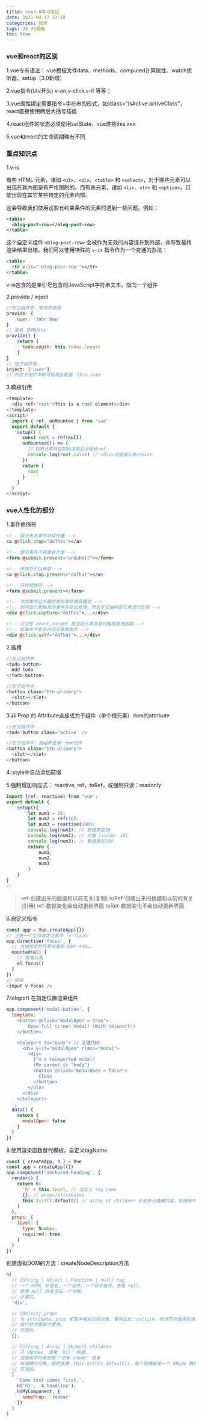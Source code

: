 ```yaml
---
title: vue3.0学习笔记
date: 2021-04-17 22:58
categories: 技术
tags: JS JS基础
toc: true
---
```


### vue和react的区别

1.vue专有语法：.vue模板文件data、methods、computed计算属性、watch侦听器、setup（3.0新增）

2.vue指令(以v开头)​ v-on,v-click,v-if 等等；

3.vue属性绑定需要指令+字符串的形式，如:class="isActive:activeClass"，react直接使用两层大括号插值

4.react组件的状态必须使用setState，vue直接this.xxx

5.vue和react的生命周期略有不同



### 重点知识点

1.v-is

有些 HTML 元素，诸如 `<ul>`、`<ol>`、`<table>` 和 `<select>`，对于哪些元素可以出现在其内部是有严格限制的。而有些元素，诸如 `<li>`、`<tr>` 和 `<option>`，只能出现在其它某些特定的元素内部。

这会导致我们使用这些有约束条件的元素时遇到一些问题。例如：

```html
<table>
  <blog-post-row></blog-post-row>
</table>
```

这个自定义组件 `<blog-post-row>` 会被作为无效的内容提升到外部，并导致最终渲染结果出错。我们可以使用特殊的 `v-is` 指令作为一个变通的办法：

```html
<table>
  <tr v-is="'blog-post-row'"></tr>
</table>
```

v-is包含的是单引号包含的JavaScript字符串文本，指向一个组件

2.provide / inject

````javascript
//在父组件中：使用原始值
provide: {
    user: 'John Doe'
}
// 或者 使用data 
provide() {
    return {
      todoLength: this.todos.length
    }
}
// 在子组件中
inject: ['user'],
// 则在子组件中即可使用此数据：this.user
````

3.模板引用

````javascript
<template> 
  <div ref="root">This is a root element</div>
</template>
<script>
  import { ref, onMounted } from 'vue'
  export default {
    setup() {
      const root = ref(null)
      onMounted(() => {
        // DOM元素将在初始渲染后分配给ref
        console.log(root.value) // <div>这是根元素</div>
      })
      return {
        root
      }
    }
  }
</script>
````



### vue人性化的部分

1.事件修饰符

````html
<!-- 阻止单击事件继续传播 -->
<a @click.stop="doThis"></a>

<!-- 提交事件不再重载页面 -->
<form @submit.prevent="onSubmit"></form>

<!-- 修饰符可以串联 -->
<a @click.stop.prevent="doThat"></a>

<!-- 只有修饰符 -->
<form @submit.prevent></form>

<!-- 添加事件监听器时使用事件捕获模式 -->
<!-- 即内部元素触发的事件先在此处理，然后才交由内部元素进行处理 -->
<div @click.capture="doThis">...</div>

<!-- 只当在 event.target 是当前元素自身时触发处理函数 -->
<!-- 即事件不是从内部元素触发的 -->
<div @click.self="doThat">...</div>
````

2.插槽

````javascript
//在父组件中
<todo-button>
  Add todo
</todo-button>

//在子组件中
<button class="btn-primary">
  <slot></slot>
</button>
````

3.非 Prop 的 Attribute直接成为子组件（单个根元素）dom的attribute

````javascript
//在父组件中
<todo-button class='active' />

//在子组件中：根组件是单一dom组件
<button class="btn-primary">
  <slot></slot>
</button>
````

4.:style中自动添加前缀

5.强制增加响应式： reactive, ref，toRef，或强制只读：readonly

````javascript
import {ref, reactive} from 'vue';
export default {
    setup(){
        let num1 = 10;
        let num2 = ref(10);
        let num3 = reactive(100);
        console.log(num1); // 数值类型10
        console.log(num2); // 对象 {value: 10}
        console.log(num3); // 数值类型100
        return {
            num1,
            num2,
            num3
        }
    }
}
// 
````

> ref-创建出来的数据和以前无关(复制)
> toRef-创建出来的数据和以前的有关(引用)
> ref-数据变化会自动更新界面
> toRef-数据变化不会自动更新界面


6.自定义指令

````javascript
const app = Vue.createApp({})
// 注册一个全局自定义指令 `v-focus`
app.directive('focus', {
  // 当被绑定的元素挂载到 DOM 中时……
  mounted(el) {
    // 聚焦元素
    el.focus()
  }
})
// 使用
<input v-focus />
````

7.teleport 在指定位置渲染组件

````javascript
app.component('modal-button', {
  template: `
    <button @click="modalOpen = true">
        Open full screen modal! (With teleport!)
    </button>

    <teleport to="body"> // 关键代码
      <div v-if="modalOpen" class="modal">
        <div>
          I'm a teleported modal! 
          (My parent is "body")
          <button @click="modalOpen = false">
            Close
          </button>
        </div>
      </div>
    </teleport>
  `,
  data() {
    return { 
      modalOpen: false
    }
  }
})
````

8.使用渲染函数替代模板，自定义tagName

````javascript
const { createApp, h } = Vue
const app = createApp({})
app.component('anchored-heading', {
  render() {
    return h(
      'h' + this.level, // 自定义 tag name
      {}, // props/attributes
      this.$slots.default() // array of children 此处表示插槽内容，即模板中的<slot></slot>
    )
  },
  props: {
    level: {
      type: Number,
      required: true
    }
  }
})
````

创建虚拟DOM的方法：createNodeDescription方法

````javascript
h(
  // {String | Object | Function | null} tag
  // 一个 HTML 标签名、一个组件、一个异步组件，或者 null。
  // 使用 null 将会渲染一个注释。
  // 必需的。
  'div',

  // {Object} props
  // 与 attribute、prop 和事件相对应的对象。事件比如：onClick，修饰符则使用驼峰拼接：onClickCapture
  // 我们会在模板中使用。
  // 可选的。
  {},

  // {String | Array | Object} children
  // 子 VNodes, 使用 `h()` 构建,
  // 或使用字符串获取 "文本 Vnode" 或者
  // 有插槽的对象。使用插槽：this.$slots.default()，每个插槽都是一个 VNode 数组
  // 可选的。
  [
    'Some text comes first.',
    h('h1', 'A headline'),
    h(MyComponent, {
      someProp: 'foobar'
    })
  ]
)
````